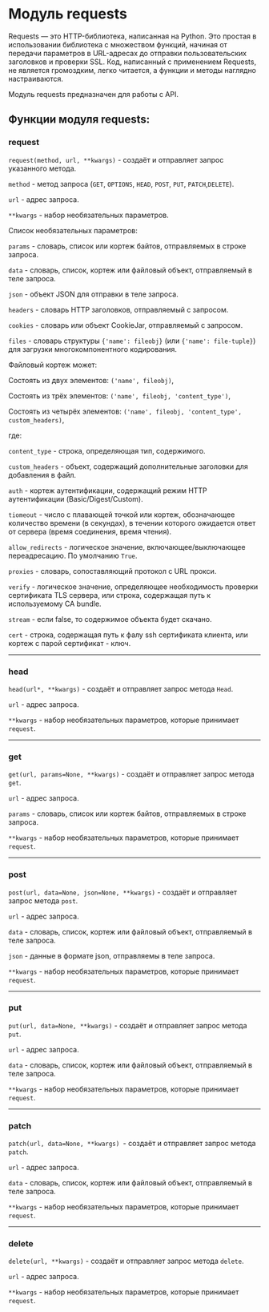 # Модуль requests

Requests — это HTTP-библиотека, написанная на Python. Это простая в использовании библиотека с множеством функций, начиная от передачи параметров в URL-адресах до отправки пользовательских заголовков и проверки SSL. Код, написанный с применением Requests, не является громоздким, легко читается, а функции и методы наглядно настраиваются.

Модуль requests предназначен для работы с API.

## Функции модуля requests:

### request

```request(method, url, **kwargs)``` - создаёт и отправляет запрос указанного метода.

```method``` - метод запроса (```GET```, ```OPTIONS```, ```HEAD```, ```POST```, ```PUT```, ```PATCH```,```DELETE```).

```url``` - адрес запроса.

```**kwargs``` - набор необязательных параметров.

Список необязательных параметров:

```params``` - словарь, список или кортеж байтов, отправляемых в строке запроса.

```data``` - словарь, список, кортеж или файловый объект, отправляемый в теле запроса.

```json``` - объект JSON для отправки в теле запроса.

```headers``` - словарь HTTP заголовков, отправляемый с запросом.

```cookies``` - словарь или объект CookieJar, отправляемый с запросом.

```files``` - словарь структуры ```{'name': fileobj}``` (или ```{'name': file-tuple}```) для загрузки многокомпонентного кодирования.

Файловый кортеж может:

Состоять из двух элементов: ```('name', fileobj)```,

Состоять из трёх элементов: ```('name', fileobj, 'content_type')```,

Состоять из четырёх элементов: ```('name', fileobj, 'content_type', custom_headers)```,

где:

```content_type``` - строка, определяющая тип, содержимого.

```custom_headers``` - объект, содержащий дополнительные заголовки для добавления в файл.

```auth``` - кортеж аутентификации, содержащий режим HTTP аутентификации (Basic/Digest/Custom).

```tiomeout``` - число с плавающей точкой или кортеж, обозначающее количество времени (в секундах), в течении которого ожидается ответ от сервера (время соединения, время чтения).

```allow_redirects``` - логическое значение, включающее/выключающее переадресацию. По умолчанию ```True```.

```proxies``` - словарь, сопоставляющий протокол с URL прокси.

```verify``` - логическое значение, определяющее необходимость проверки сертификата TLS сервера, или строка, содержащая путь к используемому CA bundle.

```stream``` - если false, то содержимое объекта будет скачано.

```cert``` - строка, содержащая путь к фалу ssh сертификата клиента, или кортеж с парой сертификат - ключ.

---

### head

```head(url*, **kwargs)``` - создаёт и отправляет запрос метода ```Head```.

```url``` - адрес запроса.

```**kwargs``` - набор необязательных параметров, которые принимает ```request```.

---

### get

```get(url, params=None, **kwargs)``` - создаёт и отправляет запрос метода ```get```.

```url``` - адрес запроса.

```params``` - словарь, список или кортеж байтов, отправляемых в строке запроса.

```**kwargs``` - набор необязательных параметров, которые принимает ```request```.

---

### post

```post(url, data=None, json=None, **kwargs)``` - создаёт и отправляет запрос метода ```post```.

```url``` - адрес запроса.

```data``` - словарь, список, кортеж или файловый объект, отправляемый в теле запроса.

```json``` - данные в формате json, отправляемы в теле запроса.

```**kwargs``` - набор необязательных параметров, которые принимает ```request```.

---

### put

```put(url, data=None, **kwargs)``` - создаёт и отправляет запрос метода ```put```.

```url``` - адрес запроса.

```data``` - словарь, список, кортеж или файловый объект, отправляемый в теле запроса.

```**kwargs``` - набор необязательных параметров, которые принимает ```request```.

---

### patch

```patch(url, data=None, **kwargs) ```- создаёт и отправляет запрос метода ```patch```.

```url``` - адрес запроса.

```data``` - словарь, список, кортеж или файловый объект, отправляемый в теле запроса.

```**kwargs``` - набор необязательных параметров, которые принимает ```request```.

---

### delete 

```delete(url, **kwargs)``` - создаёт и отправляет запрос метода ```delete```.

```url``` - адрес запроса.

```**kwargs``` - набор необязательных параметров, которые принимает ```request```.
